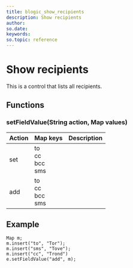 ```yaml
---
title: blogic_show_recipients
description: Show recipients
author:
so.date:
keywords:
so.topic: reference
---
```


# Show recipients

This is a control that lists all recipients.

## Functions

### setFieldValue(String action, Map values)

| Action | Map keys                   | Description |
|:-------|:---------------------------|:------------|
| set    | to<br />cc<br/>bcc<br/>sms |             |
| add    | to<br />cc<br/>bcc<br/>sms |             |

## Example

```crmscript
Map m;
m.insert("to", "Tor");
m.insert("sms", "Tove");
m.insert("cc", "Trond")
e.setFieldValue("add", m);
```
